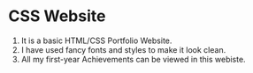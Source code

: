 # CSS Website
1. It is a basic HTML/CSS Portfolio Website.
2. I have used fancy fonts and styles to make it look clean.
3. All my first-year Achievements can be viewed in this webiste.
